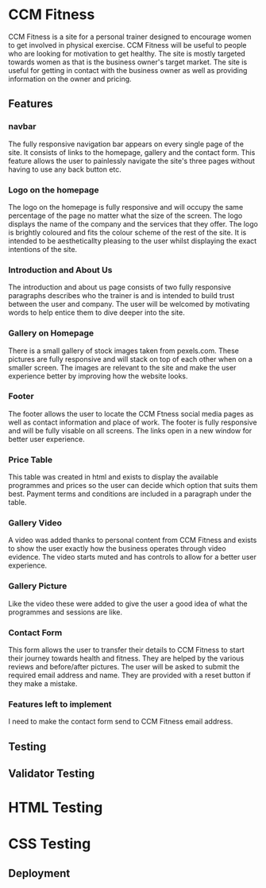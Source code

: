 

# CCM Fitness

CCM Fitness is a site for a personal trainer designed to encourage women to get involved in physical exercise. CCM Fitness will be useful to people who are looking for motivation to get healthy. The site is mostly targeted towards women as that is the business owner's target market. The site is useful for getting in contact with the business owner as well as providing information on the owner and pricing.

## Features

### navbar

The fully responsive navigation bar appears on every single page of the site. It consists of links to the homepage, gallery and the contact form. 
This feature allows the user to painlessly navigate the site's three pages without having to use any back button etc. 

### Logo on the homepage

The logo on the homepage is fully responsive and will occupy the same percentage of the page no matter what the size of the screen. The logo displays the name of the company and the services that they offer. 
The logo is brightly coloured and fits the colour scheme of the rest of the site. It is intended to be aestheticallty pleasing to the user whilst displaying the exact intentions of the site.

### Introduction and About Us

The introduction and about us page consists of two fully responsive paragraphs describes who the trainer is and is intended to build trust between the user and company. The user will be welcomed by motivating words to help entice them to dive deeper into the site.

### Gallery on Homepage

There is a small gallery of stock images taken from pexels.com. These pictures are fully responsive and will stack on top of each other when on a smaller screen. The images are relevant to the site and make the user experience better by improving how the website looks.

### Footer

The footer allows the user to locate the CCM Ftness social media pages as well as contact information and place of work. The footer is fully responsive and will be fully visable on all screens. The links open in a new window for better user experience.

### Price Table

This table was created in html and exists to display the available programmes and prices so the user can decide which option that suits them best. Payment terms and conditions are included in a paragraph under the table. 

### Gallery Video

A video was added thanks to personal content from CCM Fitness and exists to show the user exactly how the business operates through video evidence. The video starts muted and has controls to allow for a better user experience.

### Gallery Picture

Like the video these were added to give the user a good idea of what the programmes and sessions are like.

### Contact Form 

This form allows the user to transfer their details to CCM Fitness to start their journey towards health and fitness. They are helped by the various reviews and before/after pictures. The user will be asked to submit the required email address and name. They are provided with a reset button if they make a mistake. 

### Features left to implement 

I need to make the contact form send to CCM Fitness email address. 

## Testing 

## Validator Testing

# HTML Testing 

# CSS Testing 

## Deployment




